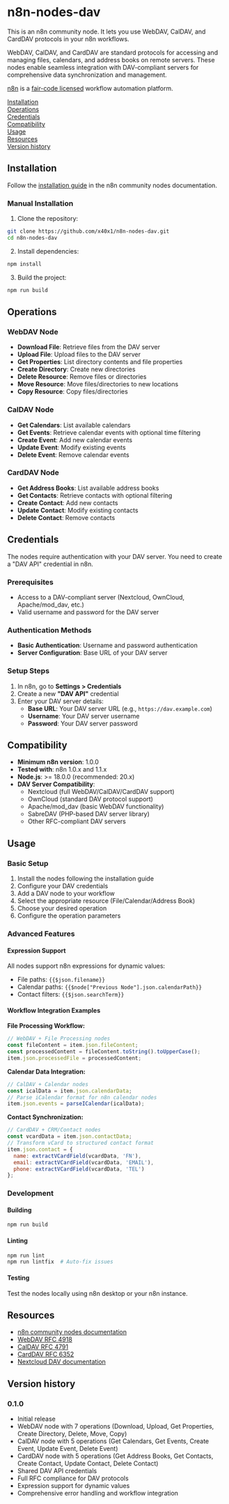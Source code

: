 # n8n-nodes-dav

This is an n8n community node. It lets you use WebDAV, CalDAV, and CardDAV protocols in your n8n workflows.

WebDAV, CalDAV, and CardDAV are standard protocols for accessing and managing files, calendars, and address books on remote servers. These nodes enable seamless integration with DAV-compliant servers for comprehensive data synchronization and management.

[n8n](https://n8n.io/) is a [fair-code licensed](https://docs.n8n.io/reference/license/) workflow automation platform.

[Installation](#installation)  
[Operations](#operations)  
[Credentials](#credentials)  
[Compatibility](#compatibility)  
[Usage](#usage)  
[Resources](#resources)  
[Version history](#version-history)

## Installation

Follow the [installation guide](https://docs.n8n.io/integrations/community-nodes/installation/) in the n8n community nodes documentation.

### Manual Installation

1. Clone the repository:
```bash
git clone https://github.com/x40x1/n8n-nodes-dav.git
cd n8n-nodes-dav
```

2. Install dependencies:
```bash
npm install
```

3. Build the project:
```bash
npm run build
```

## Operations

### WebDAV Node
- **Download File**: Retrieve files from the DAV server
- **Upload File**: Upload files to the DAV server
- **Get Properties**: List directory contents and file properties
- **Create Directory**: Create new directories
- **Delete Resource**: Remove files or directories
- **Move Resource**: Move files/directories to new locations
- **Copy Resource**: Copy files/directories

### CalDAV Node
- **Get Calendars**: List available calendars
- **Get Events**: Retrieve calendar events with optional time filtering
- **Create Event**: Add new calendar events
- **Update Event**: Modify existing events
- **Delete Event**: Remove calendar events

### CardDAV Node
- **Get Address Books**: List available address books
- **Get Contacts**: Retrieve contacts with optional filtering
- **Create Contact**: Add new contacts
- **Update Contact**: Modify existing contacts
- **Delete Contact**: Remove contacts

## Credentials

The nodes require authentication with your DAV server. You need to create a "DAV API" credential in n8n.

### Prerequisites
- Access to a DAV-compliant server (Nextcloud, OwnCloud, Apache/mod_dav, etc.)
- Valid username and password for the DAV server

### Authentication Methods
- **Basic Authentication**: Username and password authentication
- **Server Configuration**: Base URL of your DAV server

### Setup Steps
1. In n8n, go to **Settings > Credentials**
2. Create a new **"DAV API"** credential
3. Enter your DAV server details:
   - **Base URL**: Your DAV server URL (e.g., `https://dav.example.com`)
   - **Username**: Your DAV server username
   - **Password**: Your DAV server password

## Compatibility

- **Minimum n8n version**: 1.0.0
- **Tested with**: n8n 1.0.x and 1.1.x
- **Node.js**: >= 18.0.0 (recommended: 20.x)
- **DAV Server Compatibility**:
  - Nextcloud (full WebDAV/CalDAV/CardDAV support)
  - OwnCloud (standard DAV protocol support)
  - Apache/mod_dav (basic WebDAV functionality)
  - SabreDAV (PHP-based DAV server library)
  - Other RFC-compliant DAV servers

## Usage

### Basic Setup
1. Install the nodes following the installation guide
2. Configure your DAV credentials
3. Add a DAV node to your workflow
4. Select the appropriate resource (File/Calendar/Address Book)
5. Choose your desired operation
6. Configure the operation parameters

### Advanced Features

#### Expression Support
All nodes support n8n expressions for dynamic values:
- File paths: `{{$json.filename}}`
- Calendar paths: `{{$node["Previous Node"].json.calendarPath}}`
- Contact filters: `{{$json.searchTerm}}`

#### Workflow Integration Examples

**File Processing Workflow:**
```javascript
// WebDAV + File Processing nodes
const fileContent = item.json.fileContent;
const processedContent = fileContent.toString().toUpperCase();
item.json.processedFile = processedContent;
```

**Calendar Data Integration:**
```javascript
// CalDAV + Calendar nodes
const icalData = item.json.calendarData;
// Parse iCalendar format for n8n calendar nodes
item.json.events = parseICalendar(icalData);
```

**Contact Synchronization:**
```javascript
// CardDAV + CRM/Contact nodes
const vcardData = item.json.contactData;
// Transform vCard to structured contact format
item.json.contact = {
  name: extractVCardField(vcardData, 'FN'),
  email: extractVCardField(vcardData, 'EMAIL'),
  phone: extractVCardField(vcardData, 'TEL')
};
```

### Development

#### Building
```bash
npm run build
```

#### Linting
```bash
npm run lint
npm run lintfix  # Auto-fix issues
```

#### Testing
Test the nodes locally using n8n desktop or your n8n instance.

## Resources

* [n8n community nodes documentation](https://docs.n8n.io/integrations/#community-nodes)
* [WebDAV RFC 4918](https://tools.ietf.org/html/rfc4918)
* [CalDAV RFC 4791](https://tools.ietf.org/html/rfc4791)
* [CardDAV RFC 6352](https://tools.ietf.org/html/rfc6352)
* [Nextcloud DAV documentation](https://docs.nextcloud.com/server/latest/developer_manual/client_apis/WebDAV/index.html)

## Version history

### 0.1.0
- Initial release
- WebDAV node with 7 operations (Download, Upload, Get Properties, Create Directory, Delete, Move, Copy)
- CalDAV node with 5 operations (Get Calendars, Get Events, Create Event, Update Event, Delete Event)
- CardDAV node with 5 operations (Get Address Books, Get Contacts, Create Contact, Update Contact, Delete Contact)
- Shared DAV API credentials
- Full RFC compliance for DAV protocols
- Expression support for dynamic values
- Comprehensive error handling and workflow integration

